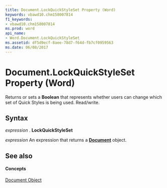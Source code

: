 ```yaml
---
title: Document.LockQuickStyleSet Property (Word)
keywords: vbawd10.chm158007814
f1_keywords:
- vbawd10.chm158007814
ms.prod: word
api_name:
- Word.Document.LockQuickStyleSet
ms.assetid: df5d9ecf-8aee-78d7-f64d-fb7cf0959563
ms.date: 06/08/2017
---
```



# Document.LockQuickStyleSet Property (Word)

Returns or sets a  **Boolean** that represents whether users can change which set of Quick Styles is being used. Read/write.


## Syntax

 _expression_ . **LockQuickStyleSet**

 _expression_ An expression that returns a **[Document](Word.Document.md)** object.


## See also


#### Concepts


[Document Object](Word.Document.md)

